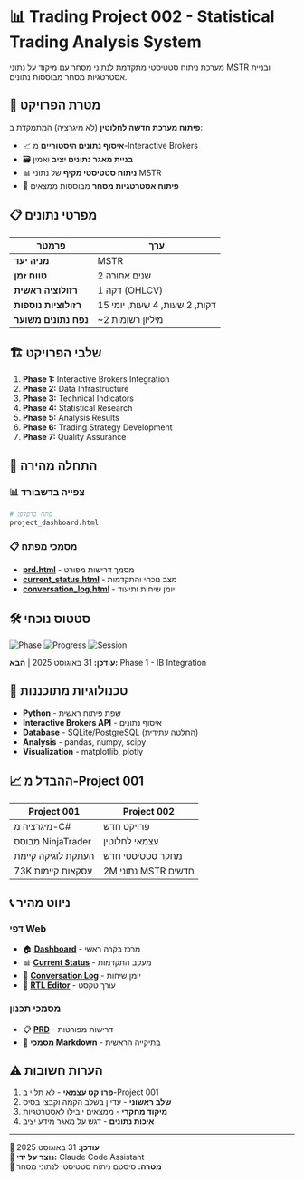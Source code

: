 # 📊 Trading Project 002 - Statistical Trading Analysis System

מערכת ניתוח סטטיסטי מתקדמת לנתוני מסחר עם מיקוד על נתוני MSTR ובניית אסטרטגיות מסחר מבוססות נתונים.

## 🎯 מטרת הפרויקט

**פיתוח מערכת חדשה לחלוטין** (לא מיגרציה) המתמקדת ב:
- 📈 **איסוף נתונים היסטוריים** מ-Interactive Brokers
- 🗃️ **בניית מאגר נתונים יציב** ואמין  
- 📊 **ניתוח סטטיסטי מקיף** של נתוני MSTR
- 🚀 **פיתוח אסטרטגיות מסחר** מבוססות ממצאים

## 📋 מפרטי נתונים

| פרמטר | ערך |
|--------|-----|
| **מניה יעד** | MSTR |
| **טווח זמן** | 2 שנים אחורה |
| **רזולוציה ראשית** | 1 דקה (OHLCV) |
| **רזולוציות נוספות** | 15 דקות, 2 שעות, 4 שעות, יומי |
| **נפח נתונים משוער** | ~2 מיליון רשומות |

## 🏗️ שלבי הפרויקט

1. **Phase 1:** Interactive Brokers Integration
2. **Phase 2:** Data Infrastructure  
3. **Phase 3:** Technical Indicators
4. **Phase 4:** Statistical Research
5. **Phase 5:** Analysis Results
6. **Phase 6:** Trading Strategy Development
7. **Phase 7:** Quality Assurance

## 🚀 התחלה מהירה

### 📊 צפייה בדשבורד
```bash
# פתח בדפדפן
project_dashboard.html
```

### 📋 מסמכי מפתח
- **[prd.html](prd.html)** - מסמך דרישות מפורט
- **[current_status.html](current_status.html)** - מצב נוכחי והתקדמות
- **[conversation_log.html](conversation_log.html)** - יומן שיחות ותיעוד

## 🛠️ סטטוס נוכחי

![Phase](https://img.shields.io/badge/Phase-Project%20Setup-blue)
![Progress](https://img.shields.io/badge/Progress-5%25-brightgreen)
![Session](https://img.shields.io/badge/Session-%23001-orange)

**עודכן:** 31 באוגוסט 2025 | **הבא:** Phase 1 - IB Integration

## 🔧 טכנולוגיות מתוכננות

- **Python** - שפת פיתוח ראשית
- **Interactive Brokers API** - איסוף נתונים
- **Database** - SQLite/PostgreSQL (החלטה עתידית)
- **Analysis** - pandas, numpy, scipy
- **Visualization** - matplotlib, plotly

## 📈 ההבדל מ-Project 001

| Project 001 | Project 002 |
|-------------|-------------|
| מיגרציה מ-C# | פרויקט חדש |
| מבוסס NinjaTrader | עצמאי לחלוטין |
| העתקת לוגיקה קיימת | מחקר סטטיסטי חדש |
| 73K עסקאות קיימות | 2M נתוני MSTR חדשים |

## 📞 ניווט מהיר

### דפי Web
- 🏠 **[Dashboard](project_dashboard.html)** - מרכז בקרה ראשי
- 📊 **[Current Status](current_status.html)** - מעקב התקדמות
- 💬 **[Conversation Log](conversation_log.html)** - יומן שיחות
- 📝 **[RTL Editor](rtl_editor.html)** - עורך טקסט

### מסמכי תכנון
- 📋 **[PRD](prd.html)** - דרישות מפורטות
- 📄 **מסמכי Markdown** - בתיקייה הראשית

## ⚠️ הערות חשובות

1. **פרויקט עצמאי** - לא תלוי ב-Project 001
2. **שלב ראשוני** - עדיין בשלב הקמה וקבצי בסיס  
3. **מיקוד מחקרי** - ממצאים יובילו לאסטרטגיות
4. **איכות נתונים** - דגש על מאגר מידע יציב

---

**🔄 עודכן:** 31 באוגוסט 2025  
**👤 נוצר על ידי:** Claude Code Assistant  
**🎯 מטרה:** סיסטם ניתוח סטטיסטי לנתוני מסחר